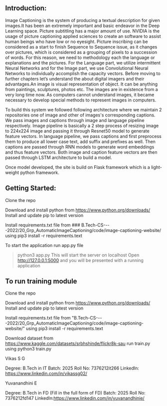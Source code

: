 ## Introduction:

Image Captioning is the system of producing a textual description for given images.It has been an extremely important and basic endeavor in the 
Deep Learning space. Picture subtitling has a major amount of use. NVIDIA is the usage of picture captioning applied sciences to create an software to assist human beings who have low or no eyesight.
Picture inscribing can be considered as a start to finish Sequence to Sequence issue, as it changes over pictures, which is considered as a grouping of pixels to a succession of words. For this reason, we need to methodology each the 
language or explanations and the pictures. For the Language part, we utilize intermittent Neural Networks and for the Image part, we use Convolutional Neural Networks to individually accomplish the capacity vectors.
Before moving to further chapters let’s understand the about digital imagers and their advantages.An image is visual representation of object. It can be anything from paintings, sculptures, photos etc. The images are in existence from a very 
long time now. As computers cannot understand images, it became necessary to develop special methods to represent images in computers.


To build this system we followed following architecture where we maintain 2 repositories one of image and other of images's corresponding captions.
We pass images and captions through image and language pipeline respectively. Image pipeline is basically a 2 step process of resizing image to 224x224 
image and passing it through Resnet50 model to generate feature vectors.
In language pipeline, we pass captions and first preprocess them to produce all lower case text, add suffix and prefixes as well. Then captions are passed through
RNN models to generate word embeddings and thus feature vectors.
Both image and caption feature vectors are then passed through LSTM architecture to build a model.

Once model developed, the site is build on Flask framework which is a light-weight python framework.



## Getting Started:
Clone the repo

Download and install python from https://www.python.org/downloads/
Install and update pip to latest version

Install requirements.txt file from ### B.Tech-CS----2022/20_Grp_AutomaticImageCaptioning/code/image-captioning-website/ 
using pip3 install -r requirements.text

To start the application run app.py file
>python3 app.py
This will start the server on localhost
Open http://127.0.0.1:5000 and you will be presented with a running application



## To run training module
Clone the repo

Download and install python from https://www.python.org/downloads/
Install and update pip to latest version

Install requirements.txt file from "B.Tech-CS----2022/20_Grp_AutomaticImageCaptioning/code/image-captioning-website/" using 
pip3 install -r requirements.text

Download dataset from https://www.kaggle.com/datasets/srbhshinde/flickr8k-sau
run train.py using 
python3 train.py


Vikas S G

Degree: B.Tech in IT
Batch: 2025
Roll No: 7376212it266
LinkedIn: https://www.linkedin.com/in/vikassg02/


Yuvanandhini E

Degree: B.Tech in FD (Fill in the full form of FD)
Batch: 2025
Roll No: 7376212fd147
LinkedIn:https://www.linkedin.com/in/yuvanandhinie/
